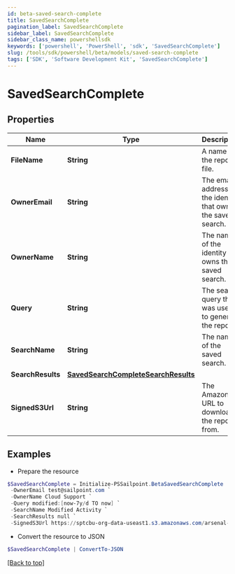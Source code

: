 ```yaml
---
id: beta-saved-search-complete
title: SavedSearchComplete
pagination_label: SavedSearchComplete
sidebar_label: SavedSearchComplete
sidebar_class_name: powershellsdk
keywords: ['powershell', 'PowerShell', 'sdk', 'SavedSearchComplete'] 
slug: /tools/sdk/powershell/beta/models/saved-search-complete
tags: ['SDK', 'Software Development Kit', 'SavedSearchComplete']
---
```



# SavedSearchComplete

## Properties

Name | Type | Description | Notes
------------ | ------------- | ------------- | -------------
**FileName** |  **String** | A name for the report file. | [required]
**OwnerEmail** |  **String** | The email address of the identity that owns the saved search. | [required]
**OwnerName** |  **String** | The name of the identity that owns the saved search. | [required]
**Query** |  **String** | The search query that was used to generate the report. | [required]
**SearchName** |  **String** | The name of the saved search. | [required]
**SearchResults** |  [**SavedSearchCompleteSearchResults**](saved-search-complete-search-results) |  | [required]
**SignedS3Url** |  **String** | The Amazon S3 URL to download the report from. | [required]

## Examples

- Prepare the resource
```powershell
$SavedSearchComplete = Initialize-PSSailpoint.BetaSavedSearchComplete  -FileName Modified.zip `
 -OwnerEmail test@sailpoint.com `
 -OwnerName Cloud Support `
 -Query modified:[now-7y/d TO now] `
 -SearchName Modified Activity `
 -SearchResults null `
 -SignedS3Url https://sptcbu-org-data-useast1.s3.amazonaws.com/arsenal-john/reports/Events%20Export.2020-05-06%2018%2759%20GMT.3e580592-86e4-4953-8aea-49e6ef20a086.zip?X-Amz-Algorithm&#x3D;AWS4-HMAC-SHA256&amp;X-Amz-Date&#x3D;20200506T185919Z&amp;X-Amz-SignedHeaders&#x3D;host&amp;X-Amz-Expires&#x3D;899&amp;X-Amz-Credential&#x3D;AKIAV5E54XOGTS4Q4L7A%2F20200506%2Fus-east-1%2Fs3%2Faws4_request&amp;X-Amz-Signature&#x3D;2e732bb97a12a1fd8a215613e3c31fcdae8ba1fb6a25916843ab5b51d2ddefbc
```

- Convert the resource to JSON
```powershell
$SavedSearchComplete | ConvertTo-JSON
```


[[Back to top]](#) 

